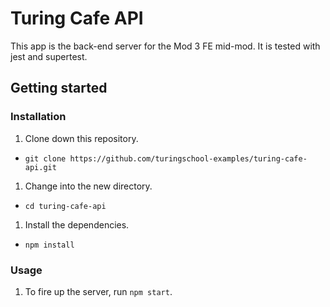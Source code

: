 # Turing Cafe API

This app is the back-end server for the Mod 3 FE mid-mod. It is tested with jest and supertest.

## Getting started

### Installation

1. Clone down this repository.
  * `git clone https://github.com/turingschool-examples/turing-cafe-api.git`
1. Change into the new directory.
  * `cd turing-cafe-api`
1. Install the dependencies.
  * `npm install`

### Usage

1. To fire up the server, run `npm start`.
